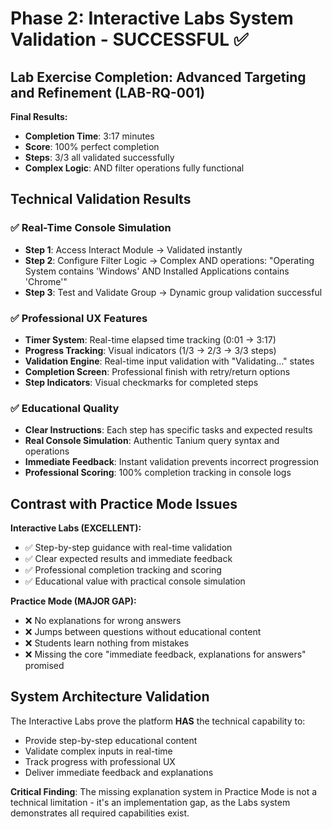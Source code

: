 # Phase 2: Interactive Labs System Validation - SUCCESSFUL ✅

## Lab Exercise Completion: Advanced Targeting and Refinement (LAB-RQ-001)

**Final Results:**
- **Completion Time**: 3:17 minutes
- **Score**: 100% perfect completion
- **Steps**: 3/3 all validated successfully
- **Complex Logic**: AND filter operations fully functional

## Technical Validation Results

### ✅ Real-Time Console Simulation
- **Step 1**: Access Interact Module → Validated instantly
- **Step 2**: Configure Filter Logic → Complex AND operations: "Operating System contains 'Windows' AND Installed Applications contains 'Chrome'"
- **Step 3**: Test and Validate Group → Dynamic group validation successful

### ✅ Professional UX Features
- **Timer System**: Real-time elapsed time tracking (0:01 → 3:17)
- **Progress Tracking**: Visual indicators (1/3 → 2/3 → 3/3 steps)
- **Validation Engine**: Real-time input validation with "Validating..." states
- **Completion Screen**: Professional finish with retry/return options
- **Step Indicators**: Visual checkmarks for completed steps

### ✅ Educational Quality
- **Clear Instructions**: Each step has specific tasks and expected results
- **Real Console Simulation**: Authentic Tanium query syntax and operations
- **Immediate Feedback**: Instant validation prevents incorrect progression
- **Professional Scoring**: 100% completion tracking in console logs

## Contrast with Practice Mode Issues

**Interactive Labs (EXCELLENT):**
- ✅ Step-by-step guidance with real-time validation
- ✅ Clear expected results and immediate feedback
- ✅ Professional completion tracking and scoring
- ✅ Educational value with practical console simulation

**Practice Mode (MAJOR GAP):**
- ❌ No explanations for wrong answers
- ❌ Jumps between questions without educational content
- ❌ Students learn nothing from mistakes
- ❌ Missing the core "immediate feedback, explanations for answers" promised

## System Architecture Validation

The Interactive Labs prove the platform **HAS** the technical capability to:
- Provide step-by-step educational content
- Validate complex inputs in real-time
- Track progress with professional UX
- Deliver immediate feedback and explanations

**Critical Finding**: The missing explanation system in Practice Mode is not a technical limitation - it's an implementation gap, as the Labs system demonstrates all required capabilities exist.